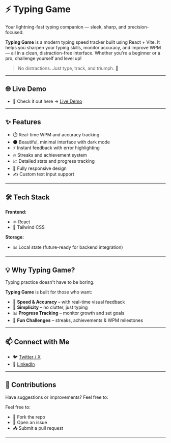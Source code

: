 # ⚡ Typing Game

Your lightning-fast typing companion — sleek, sharp, and precision-focused.

**Typing Game** is a modern typing speed tracker built using React + Vite. It helps you sharpen your typing skills, monitor accuracy, and improve WPM — all in a clean, distraction-free interface. Whether you're a beginner or a pro, challenge yourself and level up!

> No distractions. Just type, track, and triumph. 🎯

---

## 🌐 Live Demo

- 🚀 Check it out here → [Live Demo](https://typing-game-lyart.vercel.app/)

---

## ✨ Features

- ⏱️ Real-time WPM and accuracy tracking  
- 🌑 Beautiful, minimal interface with dark mode  
- ⚡ Instant feedback with error highlighting  
- 🔥 Streaks and achievement system  
- 📈 Detailed stats and progress tracking  
- 📱 Fully responsive design  
- ✍️ Custom text input support  

---

## 🛠 Tech Stack

**Frontend:**
- ⚛️ React   
- 🎨 Tailwind CSS

**Storage:**
- 📊 Local state (future-ready for backend integration)  

---

## 💡 Why Typing Game?

Typing practice doesn't have to be boring.

**Typing Game** is built for those who want:

- 💨 **Speed & Accuracy** – with real-time visual feedback  
- 🧘 **Simplicity** – no clutter, just typing  
- 📊 **Progress Tracking** – monitor growth and set goals  
- 🎯 **Fun Challenges** – streaks, achievements & WPM milestones  

---

## 📫 Connect with Me

- 🐦 [Twitter / X](https://x.com/NishulDhakar)  
- 💼 [LinkedIn](https://www.linkedin.com/in/nishuldhakar/)  

---

## 🙌 Contributions

Have suggestions or improvements?
Feel free to:  

Feel free to:
- 🍴 Fork the repo  
- 🐛 Open an issue  
- 📥 Submit a pull request  

---


